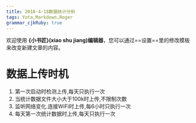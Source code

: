 ```yaml
---
title: 2018-4-18数据统计分析
tags: Yota,Markdown,Roger
grammar_cjkRuby: true
---
```



欢迎使用 **{小书匠}(xiao shu jiang)编辑器**，您可以通过==设置==里的修改模板来改变新建文章的内容。

# 数据上传时机
1. 第一次启动时检测上传,每天只执行一次
2. 当统计数据文件大小大于100k时上传,不限制次数
3. 监听网络变化.连接WiFi时上传,每6小时只执行一次
4. 每天第一次统计数据时上传,每天只执行一次